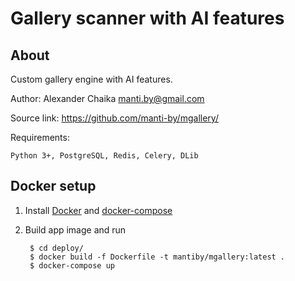 Gallery scanner with AI features
====


About
----

Custom gallery engine with AI features.

Author: Alexander Chaika <manti.by@gmail.com>

Source link: https://github.com/manti-by/mgallery/

Requirements:

    Python 3+, PostgreSQL, Redis, Celery, DLib


Docker setup
----

1. Install [Docker](https://docs.docker.com/install/) and 
[docker-compose](https://docs.docker.com/compose/install/)

2. Build app image and run

        $ cd deploy/ 
        $ docker build -f Dockerfile -t mantiby/mgallery:latest .
        $ docker-compose up
